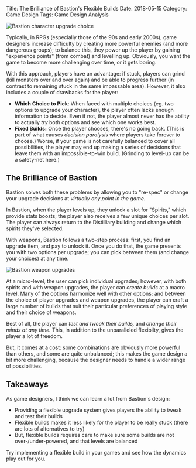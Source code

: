 Title: The Brilliance of Bastion's Flexible Builds
Date: 2018-05-15
Category: Game Design
Tags: Game Design Analysis

![Bastion character upgrade choice](https://i.imgur.com/GYqOEZF.jpg)

Typically, in RPGs (especially those of the 90s and early 2000s), game designers increase difficulty by creating more powerful enemies (and more dangerous groups); to balance this, they power up the player by gaining "experience points" (from combat) and levelling up. Obviously, you want the game to become more challenging over time, or it gets boring.

With this approach, players have an advantage: if stuck, players can grind (kill monsters over and over again) and be able to progress further (in contrast to remaining stuck in the same impassable area). However, it also includes a couple of drawbacks for the player:

- **Which Choice to Pick**: When faced with multiple choices (eg. two options to upgrade your character), the player often lacks enough information to decide. Even if not, the player almost never has the ability to actually *try* both options and see which one works best.
- **Fixed Builds:** Once the player chooses, there's no going back. (This is part of what causes *decision paralysis* where players take forever to choose.) Worse, if your game is not carefully balanced to cover all possibilities, the player may end up making a series of decisions that leave them with an impossible-to-win build. (Grinding to level-up can be a safety-net here.)

## The Brilliance of Bastion

Bastion solves both these problems by allowing you to "re-spec" or change your upgrade decisions at *virtually any point in the game.*

In Bastion, when the player levels up, they unlock a slot for "Spirits," which provide stats boosts; the player also receives a few unique choices per slot. The player can always return to the Distilliary building and change which spirits they've selected.

With weapons, Bastion follows a two-step process: first, you find an upgrade item, and pay to unlock it. Once you do that, the game presents you with two options per upgrade; you can pick between them (and change your choices) at any time.

![Bastion weapon upgrades](https://i.imgur.com/MJ183AD.png)

At a micro-level, the user can pick individual upgrades; however, with both spirits and with weapon upgrades, the player can *create builds* at a macro level. Many of the options harmonize well with other options; and between the choice of player upgrades and weapon upgrades, the player can craft a large number of builds that suit their particular preferences of playing style and their choice of weapons.

Best of all, the player can *test and tweak their builds,* and *change their minds at any time.* This, in addition to the unparalleled flexibilty, gives the player a lot of freedom.

But, it comes at a cost: some combinations are obviously more powerful than others, and some are quite unbalanced; this makes the game design a bit more challenging, because the designer needs to handle a wider range of possibilities.

## Takeaways

As game designers, I think we can learn a lot from Bastion's design:

- Providing a flexible upgrade system gives players the ability to tweak and test their builds
- Flexible builds makes it less likely for the player to be really stuck (there are lots of alternatives to try)
- But, flexible builds requires care to make sure some builds are not over-/under-powered, and that levels are balanced

Try implementing a flexible build in your games and see how the dynamics play out for you.